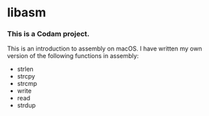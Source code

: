 # libasm
<h3>This is a Codam project.</h3>

This is an introduction to assembly on macOS. I have written my own version of the following functions in assembly:

- strlen
- strcpy
- strcmp
- write
- read
- strdup
